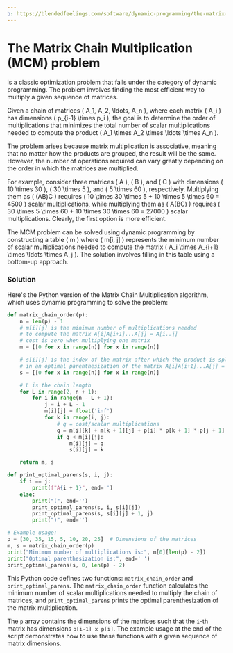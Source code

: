 ```yaml
---
b: https://blendedfeelings.com/software/dynamic-programming/the-matrix-chain-multiplication-problem.md
---
```


# The Matrix Chain Multiplication (MCM) problem 
is a classic optimization problem that falls under the category of dynamic programming. The problem involves finding the most efficient way to multiply a given sequence of matrices.

Given a chain of matrices \( A_1, A_2, \ldots, A_n \), where each matrix \( A_i \) has dimensions \( p_{i-1} \times p_i \), the goal is to determine the order of multiplications that minimizes the total number of scalar multiplications needed to compute the product \( A_1 \times A_2 \times \ldots \times A_n \).

The problem arises because matrix multiplication is associative, meaning that no matter how the products are grouped, the result will be the same. However, the number of operations required can vary greatly depending on the order in which the matrices are multiplied.

For example, consider three matrices \( A \), \( B \), and \( C \) with dimensions \( 10 \times 30 \), \( 30 \times 5 \), and \( 5 \times 60 \), respectively. Multiplying them as \( (AB)C \) requires \( 10 \times 30 \times 5 + 10 \times 5 \times 60 = 4500 \) scalar multiplications, while multiplying them as \( A(BC) \) requires \( 30 \times 5 \times 60 + 10 \times 30 \times 60 = 27000 \) scalar multiplications. Clearly, the first option is more efficient.

The MCM problem can be solved using dynamic programming by constructing a table \( m \) where \( m[i, j] \) represents the minimum number of scalar multiplications needed to compute the matrix \( A_i \times A_{i+1} \times \ldots \times A_j \). The solution involves filling in this table using a bottom-up approach.

### Solution
Here's the Python version of the Matrix Chain Multiplication algorithm, which uses dynamic programming to solve the problem:

```python
def matrix_chain_order(p):
    n = len(p) - 1
    # m[i][j] is the minimum number of multiplications needed
    # to compute the matrix A[i]A[i+1]...A[j] = A[i..j]
    # cost is zero when multiplying one matrix
    m = [[0 for x in range(n)] for x in range(n)]

    # s[i][j] is the index of the matrix after which the product is split
    # in an optimal parenthesization of the matrix A[i]A[i+1]...A[j] = A[i..j]
    s = [[0 for x in range(n)] for x in range(n)]

    # L is the chain length
    for L in range(2, n + 1):
        for i in range(n - L + 1):
            j = i + L - 1
            m[i][j] = float('inf')
            for k in range(i, j):
                # q = cost/scalar multiplications
                q = m[i][k] + m[k + 1][j] + p[i] * p[k + 1] * p[j + 1]
                if q < m[i][j]:
                    m[i][j] = q
                    s[i][j] = k

    return m, s

def print_optimal_parens(s, i, j):
    if i == j:
        print(f"A{i + 1}", end='')
    else:
        print("(", end='')
        print_optimal_parens(s, i, s[i][j])
        print_optimal_parens(s, s[i][j] + 1, j)
        print(")", end='')

# Example usage:
p = [30, 35, 15, 5, 10, 20, 25]  # Dimensions of the matrices
m, s = matrix_chain_order(p)
print("Minimum number of multiplications is:", m[0][len(p) - 2])
print("Optimal parenthesization is:", end=' ')
print_optimal_parens(s, 0, len(p) - 2)
```

This Python code defines two functions: `matrix_chain_order` and `print_optimal_parens`. The `matrix_chain_order` function calculates the minimum number of scalar multiplications needed to multiply the chain of matrices, and `print_optimal_parens` prints the optimal parenthesization of the matrix multiplication.

The `p` array contains the dimensions of the matrices such that the `i`-th matrix has dimensions `p[i-1] x p[i]`. The example usage at the end of the script demonstrates how to use these functions with a given sequence of matrix dimensions.